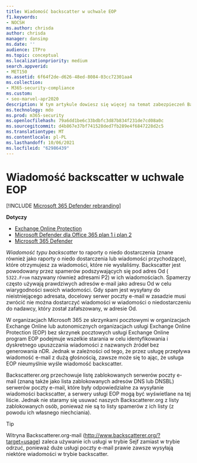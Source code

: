```yaml
---
title: Wiadomość backscatter w uchwale EOP
f1.keywords:
- NOCSH
ms.author: chrisda
author: chrisda
manager: dansimp
ms.date: ''
audience: ITPro
ms.topic: conceptual
ms.localizationpriority: medium
search.appverid:
- MET150
ms.assetid: 6f64f2de-d626-48ed-8084-03cc72301aa4
ms.collection:
- M365-security-compliance
ms.custom:
- seo-marvel-apr2020
description: W tym artykule dowiesz się więcej na temat zabezpieczeń Backscatter i Microsoft Exchange Online Protection (EOP)
ms.technology: mdo
ms.prod: m365-security
ms.openlocfilehash: 79a6dd1be6c33bdbfc3d87b834f231de7cd08a0c
ms.sourcegitcommit: d4b867e37bf741528ded7fb289e4f6847228d2c5
ms.translationtype: MT
ms.contentlocale: pl-PL
ms.lasthandoff: 10/06/2021
ms.locfileid: "62986439"
---
```

# <a name="backscatter-in-eop"></a>Wiadomość backscatter w uchwale EOP

[!INCLUDE [Microsoft 365 Defender rebranding](../includes/microsoft-defender-for-office.md)]

**Dotyczy**
- [Exchange Online Protection](exchange-online-protection-overview.md)
- [Microsoft Defender dla Office 365 plan 1 i plan 2](defender-for-office-365.md)
- [Microsoft 365 Defender](../defender/microsoft-365-defender.md)

*Wiadomość typu backscatter* to raporty o niedo dostarczenia (znane również jako raporty o niedo dostarczenia lub wiadomości przychodzące), które otrzymujesz za wiadomości, które nie wysłaliśmy. Backscatter jest powodowany przez spamerów podszywających się pod adres Od ( `5322.From` nazywany również adresami P2) w ich wiadomościach. Spamerzy często używają prawdziwych adresów e-mail jako adresu Od w celu wiarygodności swoich wiadomości. Gdy spam jest wysyłany do nieistniejącego adresata, docelowy serwer poczty e-mail w zasadzie musi zwrócić nie można dostarczyć wiadomości w wiadomości o niedostarczeniu do nadawcy, który został zafałszowany, w adresie Od.

W organizacjach Microsoft 365 ze skrzynkami pocztowymi w organizacjach Exchange Online lub autonomicznych organizacjach usługi Exchange Online Protection (EOP) bez skrzynek pocztowych usługi Exchange Online program EOP podejmuje wszelkie starania w celu identyfikowania i dyskretnego upuszczania wiadomości z nazwanych źródeł bez generowania nDR. Jednak w zależności od tego, że przez usługę przepływa wiadomość e-mail z dużą głośnością, zawsze może się  to ając, że usługa EOP nieumyślnie wyśle wiadomość backscatter.

Backscatterer.org przechowuje listę zablokowanych serwerów poczty e-mail (znaną także jako lista zablokowanych adresów DNS lub DNSBL) serwerów poczty e-mail, które były odpowiedzialne za wysyłanie wiadomości backscatter, a serwery usługi EOP mogą być wyświetlane na tej liście. Jednak nie staramy się usuwać naszych Backscatterer.org z listy zablokowanych osób, ponieważ nie są to listy spamerów z ich listy (z powodu ich własnego niechciania).

> [!TIP]
> Witryna Backscatterer.org-mail (<http://www.backscatterer.org/?target=usage>) zaleca używanie ich usługi w trybie Sejf zamiast w trybie odrzuć, ponieważ duże usługi poczty e-mail prawie zawsze wysyłają niektóre wiadomości w trybie backscatter.
